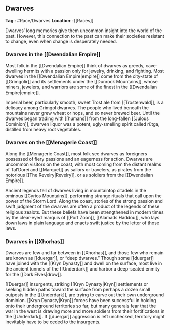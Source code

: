 ## Dwarves
**Tag**:: #Race/Dwarves
**Location**:: [[Races]]

Dwarves’ long memories give them uncommon insight into the world of the past. However, this connection to the past can make their societies resistant to change, even when change is desperately needed.

### Dwarves in the [[Dwendalian Empire]]

Most folk in the [[Dwendalian Empire]] think of dwarves as greedy, cave-dwelling hermits with a passion only for jewelry, drinking, and fighting. Most dwarves in the [[Dwendalian Empire|empire]] come from the city-state of [[Grimgolir]] and its settlements under the [[Dunrock Mountains]], whose miners, jewelers, and warriors are some of the finest in the [[Dwendalian Empire|empire]].

Imperial beer, particularly smooth, sweet Trost ale from [[Trostenwald]], is a delicacy among Grimgol dwarves. The people who lived beneath the mountains never grew wheat or hops, and so never brewed beer. Until the dwarves began trading with [[humans]] from the long-fallen [[Julous Dominion]], dwarven liquor was a potent, ugly-smelling spirit called rütga, distilled from heavy root vegetables.

### Dwarves on the [[Menagerie Coast]]

Along the [[Menagerie Coast]], most folk see dwarves as foreigners possessed of fiery passions and an eagerness for action. Dwarves are uncommon visitors on the coast, with most coming from the distant realms of Tal’Dorei and [[Marquet]] as sailors or travelers, as pirates from the notorious [[The Revelry|Revelry]], or as soldiers from the [[Dwendalian Empire]].

Ancient legends tell of dwarves living in mountaintop citadels in the ominous [[Cyrios Mountains]], performing strange rituals that call upon the power of the Storm Lord. Along the coast, stories of the strong passion and swift judgment of the dwarves are often a product of the legends of these religious zealots. But these beliefs have been strengthened in modern times by the clear-eyed marquis of [[Port Zoon]], [[Alamads Haddou]], who lays down laws in plain language and enacts swift justice by the letter of those laws.

### Dwarves in [[Xhorhas]]

Dwarves are few and far between in [[Xhorhas]], and those few who remain are known as [[duergar]], or “deep dwarves.” Though some [[duergar]] have joined with the [[Kryn Dynasty]] and dwell on the surface, most live in the ancient tunnels of the [[Underdark]] and harbor a deep-seated enmity for the [[Dark Elves|drow]].

[[Duergar]] insurgents, striking [[Kryn Dynasty|Kryn]] settlements or seeking hidden paths toward the surface from perhaps a dozen small outposts in the [[Underdark]], are trying to carve out their own underground dominion. [[Kryn Dynasty|Kryn]] forces have been successful in holding onto their underground territories so far, but many generals fear that the war in the west is drawing more and more soldiers from their fortifications in the [[Underdark]]. If [[duergar]] aggression is left unchecked, territory might inevitably have to be ceded to the insurgents.